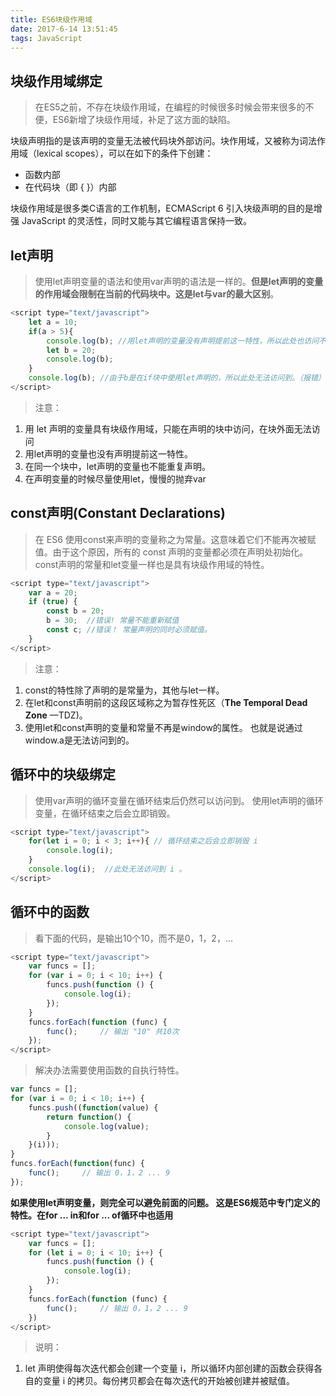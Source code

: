```yaml
---
title: ES6块级作用域
date: 2017-6-14 13:51:45
tags: JavaScript
---
```


## 块级作用域绑定

> 在ES5之前，不存在块级作用域，在编程的时候很多时候会带来很多的不便，ES6新增了块级作用域，补足了这方面的缺陷。

块级声明指的是该声明的变量无法被代码块外部访问。块作用域，又被称为词法作用域（lexical scopes），可以在如下的条件下创建：

- 函数内部
- 在代码块（即 {  }）内部

块级作用域是很多类C语言的工作机制，ECMAScript 6 引入块级声明的目的是增强 JavaScript 的灵活性，同时又能与其它编程语言保持一致。

<!--more-->

## let声明

> 使用let声明变量的语法和使用var声明的语法是一样的。**但是let声明的变量的作用域会限制在当前的代码块中。这是let与var的最大区别**。

```javascript
<script type="text/javascript">
    let a = 10;
    if(a > 5){
        console.log(b); //用let声明的变量没有声明提前这一特性，所以此处也访问不到（报错）
        let b = 20;
        console.log(b);
    }
    console.log(b); //由于b是在if块中使用let声明的，所以此处无法访问到。（报错）
</script>
```

> 注意：

1. 用 let 声明的变量具有块级作用域，只能在声明的块中访问，在块外面无法访问
2. 用let声明的变量也没有声明提前这一特性。
3. 在同一个块中，let声明的变量也不能重复声明。
4. 在声明变量的时候尽量使用let，慢慢的抛弃var



## const声明(Constant Declarations)

> 在  ES6 使用const来声明的变量称之为常量。这意味着它们不能再次被赋值。由于这个原因，所有的 const 声明的变量都必须在声明处初始化。const声明的常量和let变量一样也是具有块级作用域的特性。

```javascript
<script type="text/javascript">
    var a = 20;
    if (true) {
        const b = 20;
        b = 30;  //错误! 常量不能重新赋值
        const c; //错误！ 常量声明的同时必须赋值。
    }
</script>
```

> 注意：

1. const的特性除了声明的是常量为，其他与let一样。
2. 在let和const声明前的这段区域称之为暂存性死区（**The Temporal Dead Zone** —TDZ)。
3. 使用let和const声明的变量和常量不再是window的属性。  也就是说通过window.a是无法访问到的。



## 循环中的块级绑定

> 使用var声明的循环变量在循环结束后仍然可以访问到。   使用let声明的循环变量，在循环结束之后会立即销毁。

```JavaScript
<script type="text/javascript">
    for(let i = 0; i < 3; i++){ // 循环结束之后会立即销毁 i
        console.log(i);
    }
    console.log(i);  //此处无法访问到 i 。
</script>
```

## 循环中的函数

> 看下面的代码，是输出10个10，而不是0，1，2，...

```javascript
<script type="text/javascript">
    var funcs = [];
    for (var i = 0; i < 10; i++) {
        funcs.push(function () {
            console.log(i);
        });
    }
    funcs.forEach(function (func) {
        func();     // 输出 "10" 共10次
    });
</script>
```

> 解决办法需要使用函数的自执行特性。

```javascript
var funcs = [];
for (var i = 0; i < 10; i++) {
    funcs.push((function(value) {
        return function() {
            console.log(value);
        }
    }(i)));
}
funcs.forEach(function(func) {
    func();     // 输出 0，1，2 ... 9
});
```

**如果使用let声明变量，则完全可以避免前面的问题。 这是ES6规范中专门定义的特性。在for … in和for ... of循环中也适用**

```Javascript
<script type="text/javascript">
    var funcs = [];
    for (let i = 0; i < 10; i++) {
        funcs.push(function () {
            console.log(i);
        });
    }
    funcs.forEach(function (func) {
        func();     // 输出 0，1，2 ... 9
    })
</script>
```

> 说明：

1. let 声明使得每次迭代都会创建一个变量 i，所以循环内部创建的函数会获得各自的变量 i 的拷贝。每份拷贝都会在每次迭代的开始被创建并被赋值。